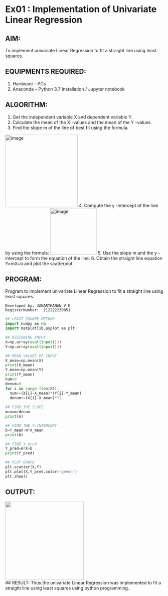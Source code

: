 # Ex01 : Implementation of Univariate Linear Regression
## AIM:
To implement univariate Linear Regression to fit a straight line using least squares.

## EQUIPMENTS REQUIRED:
1. Hardware – PCs
2. Anaconda – Python 3.7 Installation / Jupyter notebook

## ALGORITHM:
1. Get the independent variable X and dependent variable Y.
2. Calculate the mean of the X -values and the mean of the Y -values.
3. Find the slope m of the line of best fit using the formula. 
<img width="231" alt="image" src="https://user-images.githubusercontent.com/93026020/192078527-b3b5ee3e-992f-46c4-865b-3b7ce4ac54ad.png">
4. Compute the y -intercept of the line by using the formula:
<img width="148" alt="image" src="https://user-images.githubusercontent.com/93026020/192078545-79d70b90-7e9d-4b85-9f8b-9d7548a4c5a4.png">
5. Use the slope m and the y -intercept to form the equation of the line.
6. Obtain the straight line equation Y=mX+b and plot the scatterplot.

## PROGRAM:
Program to implement univariate Linear Regression to fit a straight line using least squares.
```
Developed by: JANARTHANAN V K
RegisterNumber:  212222230051
```
```python
## LEAST SQUARE METHOD
import numpy as np
import matplotlib.pyplot as plt

## ASSIGNING INPUT
X=np.array(eval(input()))
Y=np.array(eval(input()))

## MEAN VALUES OF INPUT
X_mean=np.mean(X)
print(X_mean)
Y_mean=np.mean(Y)
print(Y_mean)
num=0
denum=0
for i in range (len(X)):
  num+=(X[i]-X_mean)*(Y[i]-Y_mean)
  denum+=(X[i]-X_mean)**2
  
## FIND THE SLOPE
m=num/denum
print(m)

## FIND THE Y-INTERCEPT
b=Y_mean-m*X_mean
print(b)

## FIND Y_pred
Y_pred=m*X+b
print(Y_pred)

## PLOT GRAPH
plt.scatter(X,Y)
plt.plot(X,Y_pred,color='green')
plt.show()  
```

## OUTPUT:
  <div align="left">
    <img src="https://github.com/Janarthanan2/ML_Ex01_Find-the-best-fit-line-using-Least-Squares-Method/assets/119393515/2cdd06b1-9fdb-43e0-966f-29633885dc67" height="250" width="250">
  </div>
## RESULT:
Thus the univariate Linear Regression was implemented to fit a straight line using least squares using python programming.

